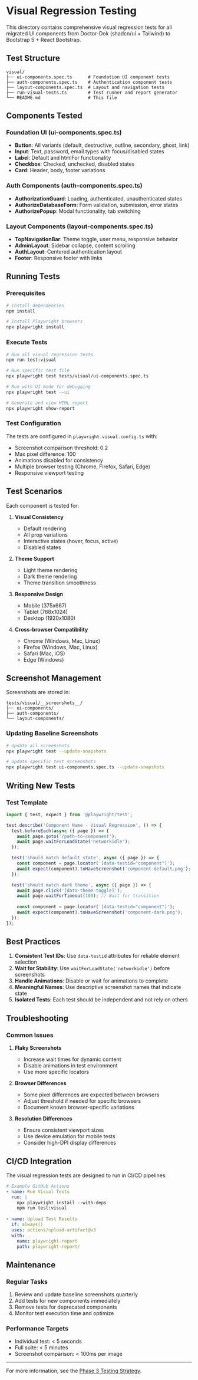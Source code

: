 # Visual Regression Testing

This directory contains comprehensive visual regression tests for all migrated UI components from Doctor-Dok (shadcn/ui + Tailwind) to Bootstrap 5 + React Bootstrap.

## Test Structure

```
visual/
├── ui-components.spec.ts      # Foundation UI component tests
├── auth-components.spec.ts    # Authentication component tests
├── layout-components.spec.ts  # Layout and navigation tests
├── run-visual-tests.ts        # Test runner and report generator
└── README.md                  # This file
```

## Components Tested

### Foundation UI (ui-components.spec.ts)
- **Button**: All variants (default, destructive, outline, secondary, ghost, link)
- **Input**: Text, password, email types with focus/disabled states
- **Label**: Default and htmlFor functionality
- **Checkbox**: Checked, unchecked, disabled states
- **Card**: Header, body, footer variations

### Auth Components (auth-components.spec.ts)
- **AuthorizationGuard**: Loading, authenticated, unauthenticated states
- **AuthorizeDatabaseForm**: Form validation, submission, error states
- **AuthorizePopup**: Modal functionality, tab switching

### Layout Components (layout-components.spec.ts)
- **TopNavigationBar**: Theme toggle, user menu, responsive behavior
- **AdminLayout**: Sidebar collapse, content scrolling
- **AuthLayout**: Centered authentication layout
- **Footer**: Responsive footer with links

## Running Tests

### Prerequisites
```bash
# Install dependencies
npm install

# Install Playwright browsers
npx playwright install
```

### Execute Tests
```bash
# Run all visual regression tests
npm run test:visual

# Run specific test file
npx playwright test tests/visual/ui-components.spec.ts

# Run with UI mode for debugging
npx playwright test --ui

# Generate and view HTML report
npx playwright show-report
```

### Test Configuration
The tests are configured in `playwright.visual.config.ts` with:
- Screenshot comparison threshold: 0.2
- Max pixel difference: 100
- Animations disabled for consistency
- Multiple browser testing (Chrome, Firefox, Safari, Edge)
- Responsive viewport testing

## Test Scenarios

Each component is tested for:
1. **Visual Consistency**
   - Default rendering
   - All prop variations
   - Interactive states (hover, focus, active)
   - Disabled states

2. **Theme Support**
   - Light theme rendering
   - Dark theme rendering
   - Theme transition smoothness

3. **Responsive Design**
   - Mobile (375x667)
   - Tablet (768x1024)
   - Desktop (1920x1080)

4. **Cross-browser Compatibility**
   - Chrome (Windows, Mac, Linux)
   - Firefox (Windows, Mac, Linux)
   - Safari (Mac, iOS)
   - Edge (Windows)

## Screenshot Management

Screenshots are stored in:
```
tests/visual/__screenshots__/
├── ui-components/
├── auth-components/
└── layout-components/
```

### Updating Baseline Screenshots
```bash
# Update all screenshots
npx playwright test --update-snapshots

# Update specific test screenshots
npx playwright test ui-components.spec.ts --update-snapshots
```

## Writing New Tests

### Test Template
```typescript
import { test, expect } from '@playwright/test';

test.describe('Component Name - Visual Regression', () => {
  test.beforeEach(async ({ page }) => {
    await page.goto('/path-to-component');
    await page.waitForLoadState('networkidle');
  });

  test('should match default state', async ({ page }) => {
    const component = page.locator('[data-testid="component"]');
    await expect(component).toHaveScreenshot('component-default.png');
  });

  test('should match dark theme', async ({ page }) => {
    await page.click('[data-theme-toggle]');
    await page.waitForTimeout(100); // Wait for transition
    
    const component = page.locator('[data-testid="component"]');
    await expect(component).toHaveScreenshot('component-dark.png');
  });
});
```

## Best Practices

1. **Consistent Test IDs**: Use `data-testid` attributes for reliable element selection
2. **Wait for Stability**: Use `waitForLoadState('networkidle')` before screenshots
3. **Handle Animations**: Disable or wait for animations to complete
4. **Meaningful Names**: Use descriptive screenshot names that indicate state
5. **Isolated Tests**: Each test should be independent and not rely on others

## Troubleshooting

### Common Issues

1. **Flaky Screenshots**
   - Increase wait times for dynamic content
   - Disable animations in test environment
   - Use more specific locators

2. **Browser Differences**
   - Some pixel differences are expected between browsers
   - Adjust threshold if needed for specific browsers
   - Document known browser-specific variations

3. **Resolution Differences**
   - Ensure consistent viewport sizes
   - Use device emulation for mobile tests
   - Consider high-DPI display differences

## CI/CD Integration

The visual regression tests are designed to run in CI/CD pipelines:

```yaml
# Example GitHub Actions
- name: Run Visual Tests
  run: |
    npx playwright install --with-deps
    npm run test:visual
  
- name: Upload Test Results
  if: always()
  uses: actions/upload-artifact@v3
  with:
    name: playwright-report
    path: playwright-report/
```

## Maintenance

### Regular Tasks
1. Review and update baseline screenshots quarterly
2. Add tests for new components immediately
3. Remove tests for deprecated components
4. Monitor test execution time and optimize

### Performance Targets
- Individual test: < 5 seconds
- Full suite: < 5 minutes
- Screenshot comparison: < 100ms per image

---

For more information, see the [Phase 3 Testing Strategy](/docs/architecture/phase3/TESTING_STRATEGY.md).